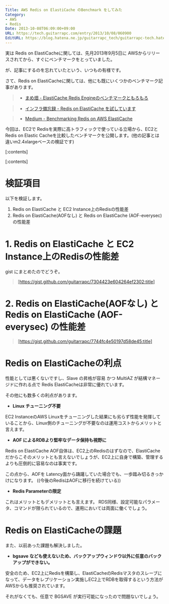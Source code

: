 ```yaml
---
Title: AWS Redis on ElastiCache のBenchmark をしてみた
Category:
- AWS
- Redis
Date: 2013-10-08T06:09:00+09:00
URL: https://tech.guitarrapc.com/entry/2013/10/08/060900
EditURL: https://blog.hatena.ne.jp/guitarrapc_tech/guitarrapc-tech.hatenablog.com/atom/entry/11696248318758555207
---
```


実は Redis on ElastiCacheに関しては、先月2013年9月5日に AWSからリリースされてから、すぐにベンチマークをとっていました。

が、記事にするのを忘れていたという、いつもの有様です。

さて、Redis on ElastiCacheに関しては、他にも既にいくつかのベンチマーク記事があります。

> - [まめ畑 - ElastiCache Redis Engineのベンチマークともろもろ](http://d.conma.me/entry/2013/09/05/143016)

> - [インフラ備忘録 - Redis on ElastiCache を試しています](http://infra-remarks.blogspot.jp/2013/09/redis-on-elasticache.html)

> - [Medium - Benchmarking Redis on AWS ElastiCache](http://blog.meldium.com/home/2013/9/13/benchmarking-redis-on-aws-elasticache)

今回は、EC2で Redisを実際に高トラフィックで使っている立場から、EC2とRedis on Elastic Cacheを比較したベンチマークを公開します。(他の記事とは違いm2.4xlargeベースの検証です)


[:contents]

[:contents]


# 検証項目

以下を検証します。

1. Redis on ElastiCache と EC2 Instance上のRedisの性能差
2. Redis on ElastiCache(AOFなし)  と Redis on ElastiCache (AOF-everysec) の性能差


# 1. Redis on ElastiCache と EC2 Instance上のRedisの性能差


gist にまとめたのでどうぞ。

> [https://gist.github.com/guitarrapc/7304423e604264ef2302:title]


# 2. Redis on ElastiCache(AOFなし)  と Redis on ElastiCache (AOF-everysec) の性能差


> [https://gist.github.com/guitarrapc/7744fc4e50197d58de45:title]


# Redis on ElastiCacheの利点

性能としては悪くないですし、Slave の昇格が容易 かつ MultiAZ が結構マネージドに作れる点で Redis ElastiCacheは非常に優れています。

その他にも数多くの利点があります。

- **Linux チューニング不要**

EC2 InstanceのAWS Linuxをチューニングした結果にも劣らず性能を発揮していることから、Linux側のチューニングが不要なのは運用コストからメリットと言えます。

- **AOF によるRDBより堅牢なデータ保持も視野に**

Redis on ElastiCache AOF自体は、EC2上のRedisのはずなので、ElastiCacheだからこそのメリットとも言えないでしょうが、EC2上に自身で構築、管理するよりも圧倒的に容易なのは事実です。

この点から、AOFを Latency面から躊躇していた場合でも、一歩踏み切るきっかけになります。 ((今後のRedisはAOFに移行を続けている))

- **Redis Parameterの限定**

これはメリットともデメリットとも言えます。
RDS同様、設定可能なパラメータ、コマンドが限られているので、運用においては両面に働くでしょう。


# Redis on ElastiCacheの課題

また、以前あった課題も解決しました。

- **bgsave なども使えないため、バックアップウィンドウ以外に任意のバックアップができない。**

安全のため、EC2上にRedisを構築し、ElastiCacheのRedisマスタのスレーブになって、データをレプリケーション実施しEC2上でRDBを取得するという方法がAWSからも推奨されています。

それがなくても、任意で BGSAVE が実行可能になったので問題ないでしょう。
